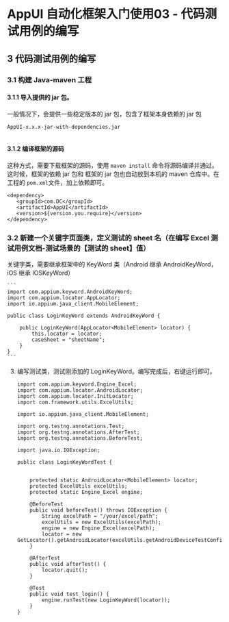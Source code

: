 # AppUI 自动化框架入门使用03 - 代码测试用例的编写

## 3 代码测试用例的编写
### 3.1 构建 Java-maven 工程
#### 3.1.1 导入提供的 jar 包。
一般情况下，会提供一些稳定版本的 jar 包，包含了框架本身依赖的 jar 包
    
```
AppUI-x.x.x-jar-with-dependencies.jar
    
```
    
#### 3.1.2 编译框架的源码
这种方式，需要下载框架的源码，使用 `maven install` 命令将源码编译并通过。这时候，框架的依赖 jar 包和 框架的 jar 包也自动放到本机的 maven 仓库中。在工程的 `pom.xml`文件，加上依赖即可。

```
<dependency>
   <groupId>com.DC</groupId>
   <artifactId>AppUI</artifactId>
   <version>${version.you.require}</version>
</dependency>
```
    

### 3.2 新建一个关键字页面类，定义测试的 sheet 名（在编写 Excel 测试用例文档-测试场景的【测试的 sheet】值）
关键字类，需要继承框架中的 KeyWord 类（Android 继承 AndroidKeyWord，iOS 继承 IOSKeyWord）

    ```
    import com.appium.keyword.AndroidKeyWord;
    import com.appium.locator.AppLocator;
    import io.appium.java_client.MobileElement;
    
    public class LoginKeyWord extends AndroidKeyWord {
    
        public LoginKeyWord(AppLocator<MobileElement> locator) {
            this.locator = locator;
            caseSheet = "sheetName";
        }
    }
    ```

3. 编写测试类，测试刚添加的 LoginKeyWord。编写完成后，右键运行即可。
    
    ```
    import com.appium.keyword.Engine_Excel;
    import com.appium.locator.AndroidLocator;
    import com.appium.locator.InitLocator;
    import com.framework.utils.ExcelUtils;
    
    import io.appium.java_client.MobileElement;
    
    import org.testng.annotations.Test;
    import org.testng.annotations.AfterTest;
    import org.testng.annotations.BeforeTest;
    
    import java.io.IOException;
    
    public class LoginKeyWordTest {
    
    
        protected static AndroidLocator<MobileElement> locator;
        protected ExcelUtils excelUtils;
        protected static Engine_Excel engine;
    
        @BeforeTest
        public void beforeTest() throws IOException {
            String excelPath = "/your/excel/path";
            excelUtils = new ExcelUtils(excelPath);
            engine = new Engine_Excel(excelPath);
            locator = new GetLocator().getAndroidLocator(excelUtils.getAndroidDeviceTestConfig(deviceNum));
        }
    
        @AfterTest
        public void afterTest() {
            locator.quit();
        }
    
        @Test
        public void test_login() {
            engine.runTest(new LoginKeyWord(locator));
        }
    }
    
    ```

